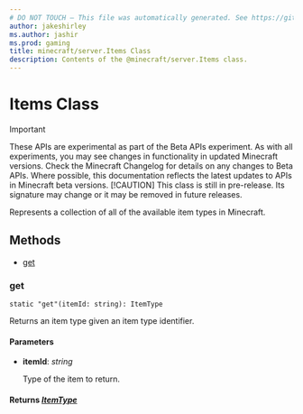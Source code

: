 ```yaml
---
# DO NOT TOUCH — This file was automatically generated. See https://github.com/mojang/minecraftapidocsgenerator to modify descriptions, examples, etc.
author: jakeshirley
ms.author: jashir
ms.prod: gaming
title: minecraft/server.Items Class
description: Contents of the @minecraft/server.Items class.
---
```

# Items Class
>[!IMPORTANT]
>These APIs are experimental as part of the Beta APIs experiment. As with all experiments, you may see changes in functionality in updated Minecraft versions. Check the Minecraft Changelog for details on any changes to Beta APIs. Where possible, this documentation reflects the latest updates to APIs in Minecraft beta versions.
> [!CAUTION]
> This class is still in pre-release.  Its signature may change or it may be removed in future releases.

Represents a collection of all of the available item types in Minecraft.

## Methods
- [get](#get)

### **get**
`
static "get"(itemId: string): ItemType
`

Returns an item type given an item type identifier.

#### **Parameters**
- **itemId**: *string*
  
  Type of the item to return.

#### **Returns** [*ItemType*](ItemType.md)
